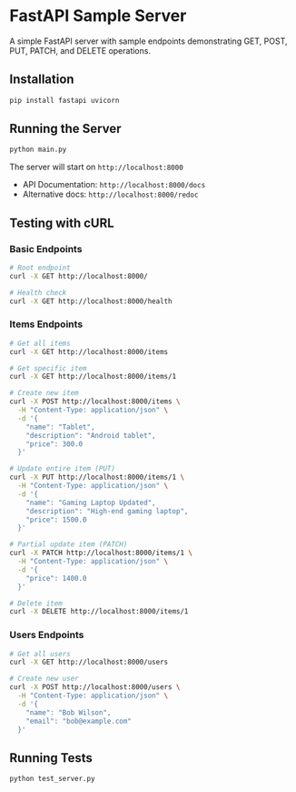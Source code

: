 # FastAPI Sample Server

A simple FastAPI server with sample endpoints demonstrating GET, POST, PUT, PATCH, and DELETE operations.

## Installation

```bash
pip install fastapi uvicorn
```

## Running the Server

```bash
python main.py
```

The server will start on `http://localhost:8000`

- API Documentation: `http://localhost:8000/docs`
- Alternative docs: `http://localhost:8000/redoc`

## Testing with cURL

### Basic Endpoints

```bash
# Root endpoint
curl -X GET http://localhost:8000/

# Health check
curl -X GET http://localhost:8000/health
```

### Items Endpoints

```bash
# Get all items
curl -X GET http://localhost:8000/items

# Get specific item
curl -X GET http://localhost:8000/items/1

# Create new item
curl -X POST http://localhost:8000/items \
  -H "Content-Type: application/json" \
  -d '{
    "name": "Tablet",
    "description": "Android tablet",
    "price": 300.0
  }'

# Update entire item (PUT)
curl -X PUT http://localhost:8000/items/1 \
  -H "Content-Type: application/json" \
  -d '{
    "name": "Gaming Laptop Updated",
    "description": "High-end gaming laptop",
    "price": 1500.0
  }'

# Partial update item (PATCH)
curl -X PATCH http://localhost:8000/items/1 \
  -H "Content-Type: application/json" \
  -d '{
    "price": 1400.0
  }'

# Delete item
curl -X DELETE http://localhost:8000/items/1
```

### Users Endpoints

```bash
# Get all users
curl -X GET http://localhost:8000/users

# Create new user
curl -X POST http://localhost:8000/users \
  -H "Content-Type: application/json" \
  -d '{
    "name": "Bob Wilson",
    "email": "bob@example.com"
  }'
```

## Running Tests

```bash
python test_server.py
```
